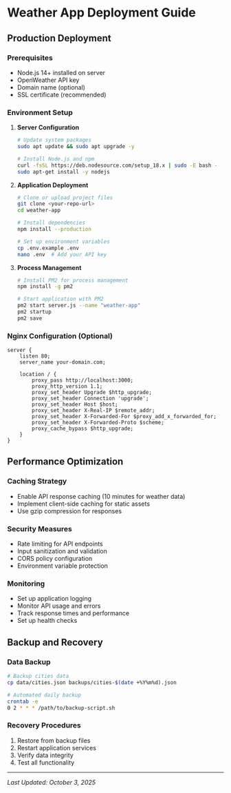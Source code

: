 # Weather App Deployment Guide

## Production Deployment

### Prerequisites
- Node.js 14+ installed on server
- OpenWeather API key
- Domain name (optional)
- SSL certificate (recommended)

### Environment Setup

1. **Server Configuration**
   ```bash
   # Update system packages
   sudo apt update && sudo apt upgrade -y
   
   # Install Node.js and npm
   curl -fsSL https://deb.nodesource.com/setup_18.x | sudo -E bash -
   sudo apt-get install -y nodejs
   ```

2. **Application Deployment**
   ```bash
   # Clone or upload project files
   git clone <your-repo-url>
   cd weather-app
   
   # Install dependencies
   npm install --production
   
   # Set up environment variables
   cp .env.example .env
   nano .env  # Add your API key
   ```

3. **Process Management**
   ```bash
   # Install PM2 for process management
   npm install -g pm2
   
   # Start application with PM2
   pm2 start server.js --name "weather-app"
   pm2 startup
   pm2 save
   ```

### Nginx Configuration (Optional)

```nginx
server {
    listen 80;
    server_name your-domain.com;
    
    location / {
        proxy_pass http://localhost:3000;
        proxy_http_version 1.1;
        proxy_set_header Upgrade $http_upgrade;
        proxy_set_header Connection 'upgrade';
        proxy_set_header Host $host;
        proxy_set_header X-Real-IP $remote_addr;
        proxy_set_header X-Forwarded-For $proxy_add_x_forwarded_for;
        proxy_set_header X-Forwarded-Proto $scheme;
        proxy_cache_bypass $http_upgrade;
    }
}
```

## Performance Optimization

### Caching Strategy
- Enable API response caching (10 minutes for weather data)
- Implement client-side caching for static assets
- Use gzip compression for responses

### Security Measures
- Rate limiting for API endpoints
- Input sanitization and validation
- CORS policy configuration
- Environment variable protection

### Monitoring
- Set up application logging
- Monitor API usage and errors
- Track response times and performance
- Set up health checks

## Backup and Recovery

### Data Backup
```bash
# Backup cities data
cp data/cities.json backups/cities-$(date +%Y%m%d).json

# Automated daily backup
crontab -e
0 2 * * * /path/to/backup-script.sh
```

### Recovery Procedures
1. Restore from backup files
2. Restart application services
3. Verify data integrity
4. Test all functionality

---
*Last Updated: October 3, 2025*